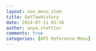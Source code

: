 ```yaml
---
layout: nav_menu_item
title: GetTaxHistory
date: 2014-07-11 03:56
author: anya.stettler
comments: true
categories: [API Reference Menu]
---
```


